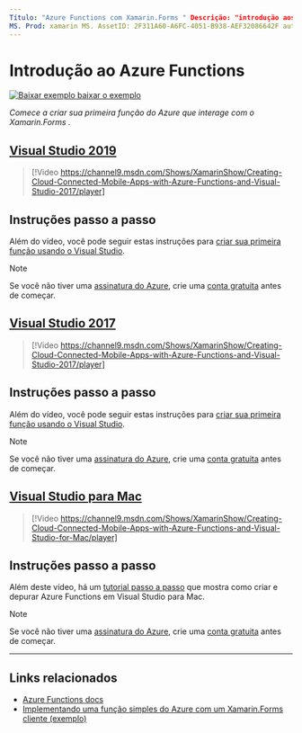 ```yaml
---
Título: "Azure Functions com Xamarin.Forms " Descrição: "introdução aos Azure Functions usando Xamarin.Forms ".
MS. Prod: xamarin MS. AssetID: 2F311A60-A6FC-4051-B938-AEF32086642F autor: conceptdev MS. Author: crdun MS. Custom: vídeo MS. Date: 04/02/2019 no-loc: [ Xamarin.Forms , Xamarin.Essentials ]
---
```

# <a name="get-started-with-azure-functions"></a>Introdução ao Azure Functions

[![Baixar exemplo ](~/media/shared/download.png) baixar o exemplo](https://azure.microsoft.com/resources/samples/functions-xamarin-getting-started/)

_Comece a criar sua primeira função do Azure que interage com o Xamarin.Forms ._

## <a name="visual-studio-2019"></a>[Visual Studio 2019](#tab/windows)

> [!Video https://channel9.msdn.com/Shows/XamarinShow/Creating-Cloud-Connected-Mobile-Apps-with-Azure-Functions-and-Visual-Studio-2017/player]

## <a name="step-by-step-instructions"></a>Instruções passo a passo

Além do vídeo, você pode seguir estas instruções para [criar sua primeira função usando o Visual Studio](https://docs.microsoft.com/azure/azure-functions/functions-create-your-first-function-visual-studio).

> [!NOTE]
> Se você não tiver uma [assinatura do Azure](/azure/guides/developer/azure-developer-guide#understanding-accounts-subscriptions-and-billing), crie uma [conta gratuita](https://aka.ms/azfree-docs-mobileapps) antes de começar.

## <a name="visual-studio-2017"></a>[Visual Studio 2017](#tab/win-vs2017)

> [!Video https://channel9.msdn.com/Shows/XamarinShow/Creating-Cloud-Connected-Mobile-Apps-with-Azure-Functions-and-Visual-Studio-2017/player]

## <a name="step-by-step-instructions"></a>Instruções passo a passo

Além do vídeo, você pode seguir estas instruções para [criar sua primeira função usando o Visual Studio](https://docs.microsoft.com/azure/azure-functions/functions-create-your-first-function-visual-studio).

> [!NOTE]
> Se você não tiver uma [assinatura do Azure](/azure/guides/developer/azure-developer-guide#understanding-accounts-subscriptions-and-billing), crie uma [conta gratuita](https://aka.ms/azfree-docs-mobileapps) antes de começar.

## <a name="visual-studio-for-mac"></a>[Visual Studio para Mac](#tab/macos)

> [!Video https://channel9.msdn.com/Shows/XamarinShow/Creating-Cloud-Connected-Mobile-Apps-with-Azure-Functions-and-Visual-Studio-for-Mac/player]

## <a name="step-by-step-instructions"></a>Instruções passo a passo

Além deste vídeo, há um [tutorial passo a passo](https://docs.microsoft.com/visualstudio/mac/azure-functions-lab) que mostra como criar e depurar Azure Functions em Visual Studio para Mac.

> [!NOTE]
> Se você não tiver uma [assinatura do Azure](/azure/guides/developer/azure-developer-guide#understanding-accounts-subscriptions-and-billing), crie uma [conta gratuita](https://aka.ms/azfree-docs-mobileapps) antes de começar.

-----

## <a name="related-links"></a>Links relacionados

- [Azure Functions docs](https://docs.microsoft.com/azure/azure-functions/)
- [Implementando uma função simples do Azure com um Xamarin.Forms cliente (exemplo)](https://azure.microsoft.com/resources/samples/functions-xamarin-getting-started/)
